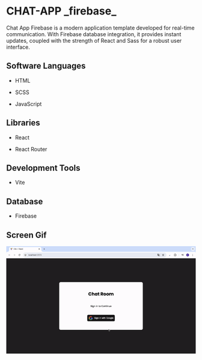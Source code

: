 <h1>CHAT-APP _firebase_</h1>

Chat App Firebase is a modern application template developed for real-time communication. With Firebase database integration, it provides instant updates, coupled with the strength of React and Sass for a robust user interface. 

<h2> Software Languages </h2>

- HTML

- SCSS

- JavaScript

<h2> Libraries </h2>

- React

- React Router

<h2> Development Tools </h2>

- Vite

<h2> Database </h2>

- Firebase

<h2> Screen Gif </h2>

![](chat-app_.gif)